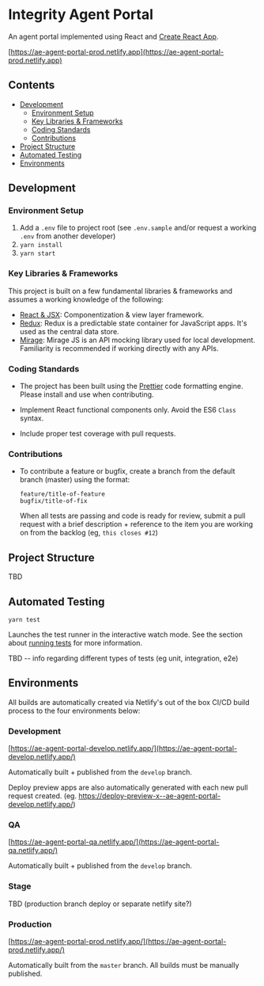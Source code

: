 # Integrity Agent Portal

An agent portal implemented using React and [Create React App](https://create-react-app.dev/).

[https://ae-agent-portal-prod.netlify.app](https://ae-agent-portal-prod.netlify.app)

## Contents

- [Development](#Development)
  - [Environment Setup](#environment-setup)
  - [Key Libraries & Frameworks](#key-libraries--frameworks)
  - [Coding Standards](#coding-standards)
  - [Contributions](#contributions)
- [Project Structure](#project-structure)
- [Automated Testing](#automated-testing)
- [Environments](#environments)

## Development

### Environment Setup

1. Add a `.env` file to project root
   (see `.env.sample` and/or request a working `.env` from another developer)
2. `yarn install`
3. `yarn start`

### Key Libraries & Frameworks

This project is built on a few fundamental libraries & frameworks and assumes a working knowledge of the following:

- [React & JSX](https://reactjs.org/): Componentization & view layer framework.
- [Redux](https://redux.js.org/): Redux is a predictable state container for JavaScript apps. It's used as the central data store.
- [Mirage](https://miragejs.com/): Mirage JS is an API mocking library used for local development. Familiarity is recommended if working directly with any APIs.

### Coding Standards

- The project has been built using the [Prettier](https://prettier.io/) code formatting engine. Please install and use when contributing.

- Implement React functional components only. Avoid the ES6 `Class` syntax.

- Include proper test coverage with pull requests.

### Contributions

- To contribute a feature or bugfix, create a branch from the default branch (master) using the format:

  `feature/title-of-feature`<br />
  `bugfix/title-of-fix`

  When all tests are passing and code is ready for review, submit a pull request with a brief description + reference to the item you are working on from the backlog (eg, `this closes #12`)

## Project Structure

TBD

## Automated Testing

`yarn test`

Launches the test runner in the interactive watch mode.
See the section about [running tests](https://facebook.github.io/create-react-app/docs/running-tests) for more information.

TBD -- info regarding different types of tests (eg unit, integration, e2e)

## Environments

All builds are automatically created via Netlify's out of the box CI/CD build process to the four environments below:

### Development

[https://ae-agent-portal-develop.netlify.app/](https://ae-agent-portal-develop.netlify.app/)

Automatically built + published from the `develop` branch.

Deploy preview apps are also automatically generated with each new pull request created. (eg. https://deploy-preview-x--ae-agent-portal-develop.netlify.app/)

### QA

[https://ae-agent-portal-qa.netlify.app/](https://ae-agent-portal-qa.netlify.app/)

Automatically built + published from the `develop` branch.

### Stage

TBD (production branch deploy or separate netlify site?)

### Production

[https://ae-agent-portal-prod.netlify.app/](https://ae-agent-portal-prod.netlify.app/)

Automatically built from the `master` branch. All builds must be manually published.
